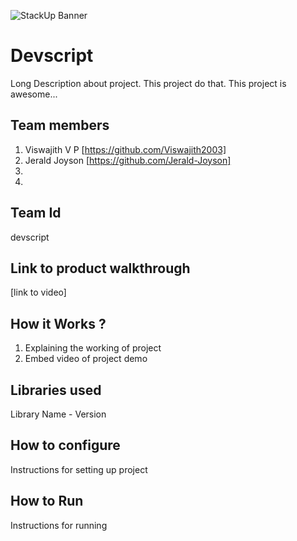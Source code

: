 ![StackUp Banner]([https://tinkerhub.frappe.cloud/files/stackup%20banner.jpeg])
# Devscript
Long Description about project. This project do that. This project is awesome...
## Team members
1. Viswajith V P [https://github.com/Viswajith2003]
2. Jerald Joyson [https://github.com/Jerald-Joyson]
3. 
4. 
## Team Id
devscript
## Link to product walkthrough
[link to video]
## How it Works ?
1. Explaining the working of project
2. Embed video of project demo
## Libraries used
Library Name - Version
## How to configure
Instructions for setting up project
## How to Run
Instructions for running
